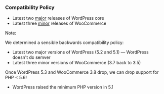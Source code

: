 ### Compatibility Policy

* Latest two <u>major</u> releases of WordPress core
* Latest three <u>minor</u> releases of WooCommerce

Note:

We determined a sensible backwards compatibility policy:
- Latest two major versions of WordPress (5.2 and 5.1)
  — WordPress doesn't do semver
- Latest three minor versions of WooCommerce (3.7 back to 3.5)

Once WordPress 5.3 and WooCommerce 3.8 drop, we can drop support for PHP < 5.6!
- WordPress raised the minimum PHP version in 5.1

